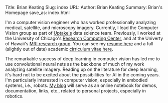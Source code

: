 Title: Brian Keating
Slug: index
URL: 
Author: Brian Keating
Summary: Brian's Homepage
save_as: index.html

I'm a computer vision engineer who has worked professionally analyzing medical, satellite, and microscopy imagery. Currently, I lead the Computer Vision group as part of [Uptake's](www.uptake.com) data science team. Previously, I worked at the University of Chicago's [Research Computing Center](https://rcc.uchicago.edu/), and at the Univerty of Hawaii's [MRI research group](http://hawaii.edu/mri/home_v6.htm). You can see my [resume here]({filename}/pdfs/keating_resume.pdf) and a full (slightly out of date) academic [cirriculum vitae here]({filename}/pdfs/keating_cv.pdf).

The remarkable success of deep learning in computer vision has led me to use  convolutional neural nets as the backbone of much of my work analyzing satellite imagery. Reading up on the literature for deep learning, it's hard not to be excited about the possibilities for AI in the coming years. I'm particularly interested in computer vision, especially in embodied systems, i.e., robots.  [My blog](blog.html) will serve as an online notebook for demos, documentation, links, etc., related to personal projects, especially in robotics.